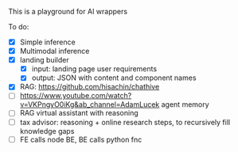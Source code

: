 This is a playground for AI wrappers

To do:

- [x] Simple inference
- [x] Multimodal inference
- [x] landing builder
  - [x] input: landing page user requirements
  - [x] output: JSON with content and component names
- [x] RAG: https://github.com/hisachin/chathive
- [ ] https://www.youtube.com/watch?v=VKPngyO0iKg&ab_channel=AdamLucek agent memory
- [ ] RAG virtual assistant with reasoning
- [ ] tax advisor: reasoning + online research steps, to recursively fill knowledge gaps
- [ ] FE calls node BE, BE calls python fnc
